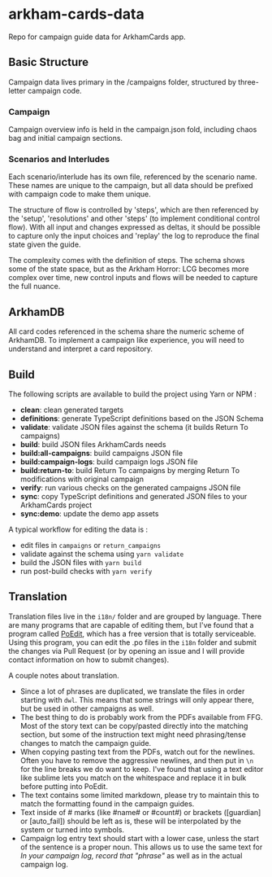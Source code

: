 # arkham-cards-data

Repo for campaign guide data for ArkhamCards app.

## Basic Structure

Campaign data lives primary in the /campaigns folder, structured by three-letter campaign code.

### Campaign

Campaign overview info is held in the campaign.json fold, including chaos bag and initial campaign sections.

### Scenarios and Interludes

Each scenario/interlude has its own file, referenced by the scenario name. These names are unique to the campaign, but all data should be prefixed with campaign code to make them unique.

The structure of flow is controlled by 'steps', which are then referenced by the 'setup', 'resolutions' and other 'steps' (to implement conditional control flow). With all input and changes expressed as deltas, it should be possible to capture only the input choices and 'replay' the log to reproduce the final state given the guide.

The complexity comes with the definition of steps. The schema shows some of the state space, but as the Arkham Horror: LCG becomes more complex over time, new control inputs and flows will be needed to capture the full nuance.

## ArkhamDB

All card codes referenced in the schema share the numeric scheme of ArkhamDB.
To implement a campaign like experience, you will need to understand and interpret a card repository.

## Build

The following scripts are available to build the project using Yarn or NPM :

- **clean**: clean generated targets
- **definitions**: generate TypeScript definitions based on the JSON Schema
- **validate**: validate JSON files against the schema (it builds Return To campaigns)
- **build**: build JSON files ArkhamCards needs
- **build:all-campaigns**: build campaigns JSON file
- **build:campaign-logs**: build campaign logs JSON file
- **build:return-to**: build Return To campaigns by merging Return To modifications with original campaign
- **verify**: run various checks on the generated campaigns JSON file
- **sync**: copy TypeScript definitions and generated JSON files to your ArkhamCards project
- **sync:demo**: update the demo app assets

A typical workflow for editing the data is :

- edit files in `campaigns` or `return_campaigns`
- validate against the schema using `yarn validate`
- build the JSON files with `yarn build`
- run post-build checks with `yarn verify`


## Translation
Translation files live in the `i18n/` folder and are grouped by language. There are many programs that are capable of editing them, but I've found that a program called [PoEdit](https://poedit.net/), which has a free version that is totally serviceable. Using this program, you can edit the .po files in the `i18n` folder and submit the changes via Pull Request (or by opening an issue and I will provide contact information on how to submit changes).

A couple notes about translation.

- Since a lot of phrases are duplicated, we translate the files in order starting with `dwl`. This means that some strings will only appear there, but be used in other campaigns as well.
- The best thing to do is probably work from the PDFs available from FFG. Most of the story text can be copy/pasted directly into the matching section, but some of the instruction text might need phrasing/tense changes to match the campaign guide.
- When copying pasting text from the PDFs, watch out for the newlines. Often you have to remove the aggressive newlines, and then put in `\n` for the line breaks we do want to keep. I've found that using a text editor like sublime lets you match on the whitespace and replace it in bulk before putting into PoEdit.
- The text contains some limited markdown, please try to maintain this to match the formatting found in the campaign guides.
- Text inside of # marks (like #name# or #count#) or brackets (\[guardian\] or \[auto_fail\]) should be left as is, these will be interpolated by the system or turned into symbols.
- Campaign log entry text should start with a lower case, unless the start of the sentence is a proper noun. This allows us to use the same text for *In your campaign log, record that "phrase"* as well as in the actual campaign log.
